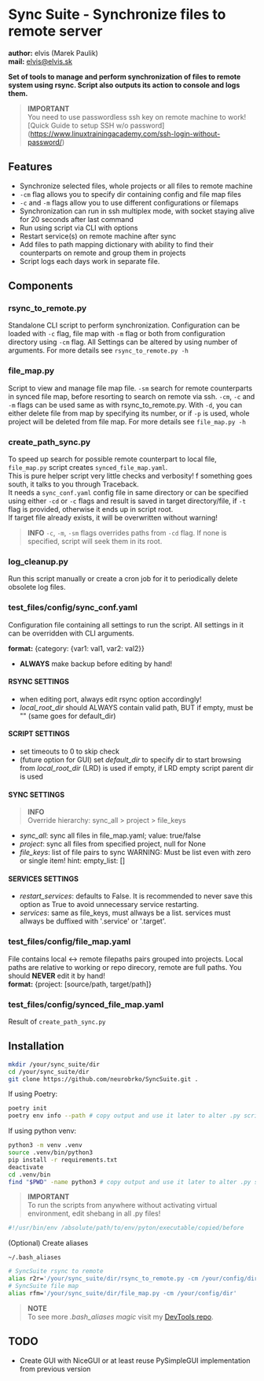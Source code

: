# Sync Suite - Synchronize files to remote server

**author:** elvis (Marek Paulik)\
**mail:** [elvis@elvis.sk](mailto:elvis@elvis.sk)

**Set of tools to manage and perform synchronization of files to remote
system using rsync. Script also outputs its action to console and logs them.**

> **IMPORTANT**\
> You need to use passwordless ssh key on remote machine to work!
> [Quick Guide to setup SSH w/o password]
> (<https://www.linuxtrainingacademy.com/ssh-login-without-password/>)

## Features

- Synchronize selected files, whole projects or all files to remote machine
- `-cm` flag allows you to specify dir containing config and file map files
- `-c` and `-m` flags allow you to use different configurations or filemaps
- Synchronization can run in ssh multiplex mode, with socket staying alive
for 20 seconds after last command
- Run using script via CLI with options
- Restart service(s) on remote machine after sync
- Add files to path mapping dictionary with ability to find their
counterparts on remote and group them in projects
- Script logs each days work in separate file.

## Components

### rsync_to_remote.py

Standalone CLI script to perform synchronization. Configuration can be loaded
with `-c` flag, file map with `-m` flag or both from configuration directory
using `-cm` flag. All Settings can be altered by using number of arguments.
For more details see `rsync_to_remote.py -h`

### file_map.py

Script to view and manage file map file. `-sm` search for remote counterparts
in synced file map, before resorting to search on remote via ssh. `-cm`, `-c`
and `-m` flags can be used same as with rsync_to_remote.py. With `-d`, you can
either delete file from map by specifying its number, or if `-p` is used,
whole project will be deleted from file map.
For more details see `file_map.py -h`

### create_path_sync.py

To speed up search for possible remote counterpart to local file, `file_map.py`
script creates `synced_file_map.yaml`.\
This is pure helper script very little checks and verbosity!
f something goes south, it talks to you through Traceback.\
It needs a `sync_conf.yaml` config file in same directory or can be specified
using either `-cd` or `-c` flags and result is saved in target directory/file,
if `-t` flag is provided, otherwise it ends up in script root.\
If target file already exists, it will be overwritten without warning!

> **INFO**
> `-c`, `-m`, `-sm` flags overrides paths from `-cd` flag. If none is specified,
> script will seek them in its root.

### log_cleanup.py

Run this script manually or create a cron job for it to periodically delete
obsolete log files.

### test_files/config/sync_conf.yaml

Configuration file containing all settings to run the script. All settings in
it can be overridden with CLI arguments.

**format:** {category: {var1: val1, var2: val2}}

- **ALWAYS** make backup before editing by hand!

#### RSYNC SETTINGS

- when editing port, always edit rsync option accordingly!
- *local_root_dir* should ALWAYS contain valid path, BUT if empty, must be ""
(same goes for default_dir)

#### SCRIPT SETTINGS

- set timeouts to 0 to skip check
- (future option for GUI) set *default_dir* to specify dir to start browsing
from *local_root_dir* (LRD) is used if empty, if LRD empty script parent dir
is used

#### SYNC SETTINGS

> **INFO**\
> Override hierarchy: sync_all > project > file_keys

- *sync_all*: sync all files in file_map.yaml; value: true/false
- *project*: sync all files from specified project, null for None
- *file_keys*: list of file pairs to sync WARNING: Must be list even with zero
or single item! hint: empty_list: []

#### SERVICES SETTINGS

- *restart_services*: defaults to False. It is recommended to never save this
option as True to avoid unnecessary service restarting.
- *services*: same as file_keys, must allways be a list. services must allways
be duffixed with '.service' or '.target'.

### test_files/config/file_map.yaml

File contains local <-> remote filepaths pairs grouped into projects.
Local paths are relative to working or repo direcory,
remote are full paths. You should **NEVER** edit it by hand!\
**format:** {project: [source/path, target/path]}

### test_files/config/synced_file_map.yaml

Result of `create_path_sync.py`

## Installation

```bash
mkdir /your/sync_suite/dir
cd /your/sync_suite/dir
git clone https://github.com/neurobrko/SyncSuite.git .
```

If using Poetry:

```bash
poetry init
poetry env info --path # copy output and use it later to alter .py scripts
```

If using python venv:

```bash
python3 -m venv .venv
source .venv/bin/python3
pip install -r requirements.txt
deactivate
cd .venv/bin
find "$PWD" -name python3 # copy output and use it later to alter .py scripts
```

> **IMPORTANT**\
> To run the scripts from anywhere without activating virtual environment,
> edit shebang in all .py files!

```python
#!/usr/bin/env /absolute/path/to/env/pyton/executable/copied/before
```

(Optional) Create aliases

`~/.bash_aliases`

```sh
# SyncSuite rsync to remote
alias r2r='/your/sync_suite/dir/rsync_to_remote.py -cm /your/config/dir/'
# SyncSuite file map
alias rfm='/your/sync_suite/dir/file_map.py -cm /your/config/dir'
```

> **NOTE**\
> To see more *.bash_aliases magic* visit my [DevTools repo](https://github.com/neurobrko/DevTools).

## TODO

- Create GUI with NiceGUI or at least reuse PySimpleGUI
implementation from previous version
